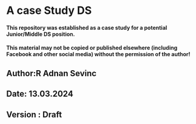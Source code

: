 # A case Study DS

#### This repository was established as a case study for a potential Junior/Middle DS position.
#### This material may not be copied or published elsewhere (including Facebook and other social media) without the permission of the author!

## Author:R Adnan Sevinc

## Date: 13.03.2024

## Version : Draft

